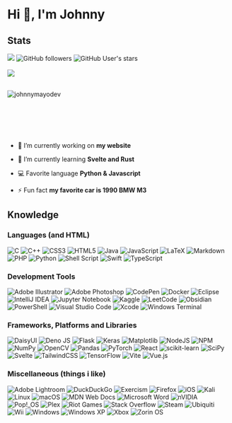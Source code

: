 <h1 align="left">Hi 👋, I'm Johnny</h1>

## Stats

<div align="left">
    <img src="https://komarev.com/ghpvc/?username=johnnymayodev&color=ff69b4"/>
    <img alt="GitHub followers" src="https://img.shields.io/github/followers/johnnymayodev?color=30b5ff ">
    <img alt="GitHub User's stars" src="https://img.shields.io/github/stars/johnnymayodev?color=ffcb30">
</div>

<br>

<div align="left">
    <a href="https://github.com/ryo-ma/github-profile-trophy">
        <img src="https://github-profile-trophy.vercel.app/?username=johnnymayodev&column=5&margin-w=15&margin-h=15&theme=gitdimmed&rank=-C" />
    </a>
</div>

<br>

<p>
    <img align="left" src="https://github-readme-stats.vercel.app/api/top-langs?username=johnnymayodev&theme=transparent&show_icons=true&locale=en&layout=compact" alt="johnnymayodev" />
</p>

<br>
<br>
<br>
<br>
<br>
<br>

- 🔭 I’m currently working on **my website**

- 🌱 I’m currently learning **Svelte and Rust**

- 💻 Favorite language **Python & Javascript**

- ⚡ Fun fact **my favorite car is 1990 BMW M3**

## Knowledge

### Languages (and HTML)
![C](https://img.shields.io/badge/c-%2300599C.svg?style=flat&logo=c&logoColor=white)
![C++](https://img.shields.io/badge/c++-%2300599C.svg?style=flat&logo=c%2B%2B&logoColor=white)
![CSS3](https://img.shields.io/badge/css3-%231572B6.svg?style=flat&logo=css3&logoColor=white)
![HTML5](https://img.shields.io/badge/html5-%23E34F26.svg?style=flat&logo=html5&logoColor=white)
![Java](https://img.shields.io/badge/java-%23ED8B00.svg?style=flat&logo=openjdk&logoColor=white)
![JavaScript](https://img.shields.io/badge/javascript-%23323330.svg?style=flat&logo=javascript&logoColor=%23F7DF1E)
![LaTeX](https://img.shields.io/badge/latex-%23008080.svg?style=flat&logo=latex&logoColor=white)
![Markdown](https://img.shields.io/badge/markdown-%23000000.svg?style=flat&logo=markdown&logoColor=white)
![PHP](https://img.shields.io/badge/php-%23777BB4.svg?style=flat&logo=php&logoColor=white)
![Python](https://img.shields.io/badge/python-3670A0?style=flat&logo=python&logoColor=ffdd54)
![Shell Script](https://img.shields.io/badge/shell_script-%23121011.svg?style=flat&logo=gnu-bash&logoColor=white)
![Swift](https://img.shields.io/badge/swift-F54A2A?style=flat&logo=swift&logoColor=white)
![TypeScript](https://img.shields.io/badge/typescript-%23007ACC.svg?style=flat&logo=typescript&logoColor=white)


### Development Tools

![Adobe Illustrator](https://img.shields.io/badge/adobe%20illustrator-%23FF9A00.svg?style=flat&logo=adobe%20illustrator&logoColor=white)
![Adobe Photoshop](https://img.shields.io/badge/adobe%20photoshop-%2331A8FF.svg?style=flat&logo=adobe%20photoshop&logoColor=white)
![CodePen](https://img.shields.io/badge/Codepen-000000?style=flat&logo=codepen&logoColor=white)
![Docker](https://img.shields.io/badge/docker-%230db7ed.svg?style=flat&logo=docker&logoColor=white)
![Eclipse](https://img.shields.io/badge/Eclipse-FE7A16.svg?style=flat&logo=Eclipse&logoColor=white)
![IntelliJ IDEA](https://img.shields.io/badge/IntelliJIDEA-000000.svg?style=flat&logo=intellij-idea&logoColor=white)
![Jupyter Notebook](https://img.shields.io/badge/jupyter-%23FA0F00.svg?style=flat&logo=jupyter&logoColor=white)
![Kaggle](https://img.shields.io/badge/Kaggle-035a7d?style=flat&logo=kaggle&logoColor=white)
![LeetCode](https://img.shields.io/badge/LeetCode-000000?style=flat&logo=LeetCode&logoColor=#d16c06)
![Obsidian](https://img.shields.io/badge/Obsidian-%23483699.svg?style=flat&logo=obsidian&logoColor=white)
![PowerShell](https://img.shields.io/badge/PowerShell-%235391FE.svg?style=flat&logo=powershell&logoColor=white)
![Visual Studio Code](https://img.shields.io/badge/Visual%20Studio%20Code-0078d7.svg?style=flat&logo=visual-studio-code&logoColor=white)
![Xcode](https://img.shields.io/badge/Xcode-007ACC?style=flat&logo=Xcode&logoColor=white)
![Windows Terminal](https://img.shields.io/badge/Windows%20Terminal-%234D4D4D.svg?style=flat&logo=windows-terminal&logoColor=white)

### Frameworks, Platforms and Libraries
![DaisyUI](https://img.shields.io/badge/daisyui-5A0EF8?style=flat&logo=daisyui&logoColor=white)
![Deno JS](https://img.shields.io/badge/deno%20js-000000?style=flat&logo=deno&logoColor=white)
![Flask](https://img.shields.io/badge/flask-%23000.svg?style=flat&logo=flask&logoColor=white)
![Keras](https://img.shields.io/badge/Keras-%23D00000.svg?style=flat&logo=Keras&logoColor=white)
![Matplotlib](https://img.shields.io/badge/Matplotlib-%23ffffff.svg?style=flat&logo=Matplotlib&logoColor=black)
![NodeJS](https://img.shields.io/badge/node.js-6DA55F?style=flat&logo=node.js&logoColor=white)
![NPM](https://img.shields.io/badge/NPM-%23CB3837.svg?style=flat&logo=npm&logoColor=white)
![NumPy](https://img.shields.io/badge/numpy-%23013243.svg?style=flat&logo=numpy&logoColor=white)
![OpenCV](https://img.shields.io/badge/opencv-%23white.svg?style=flat&logo=opencv&logoColor=white)
![Pandas](https://img.shields.io/badge/pandas-%23150458.svg?style=flat&logo=pandas&logoColor=white)
![PyTorch](https://img.shields.io/badge/PyTorch-%23EE4C2C.svg?style=flat&logo=PyTorch&logoColor=white)
![React](https://img.shields.io/badge/react-%2320232a.svg?style=flat&logo=react&logoColor=%2361DAFB)
![scikit-learn](https://img.shields.io/badge/scikit--learn-%23F7931E.svg?style=flat&logo=scikit-learn&logoColor=white)
![SciPy](https://img.shields.io/badge/SciPy-%230C55A5.svg?style=flat&logo=scipy&logoColor=%white)
![Svelte](https://img.shields.io/badge/svelte-%23f1413d.svg?style=flat&logo=svelte&logoColor=white)
![TailwindCSS](https://img.shields.io/badge/tailwindcss-%2338B2AC.svg?style=flat&logo=tailwind-css&logoColor=white)
![TensorFlow](https://img.shields.io/badge/TensorFlow-%23FF6F00.svg?style=flat&logo=TensorFlow&logoColor=white)
![Vite](https://img.shields.io/badge/vite-%23646CFF.svg?style=flat&logo=vite&logoColor=white)
![Vue.js](https://img.shields.io/badge/vuejs-%2335495e.svg?style=flat&logo=vuedotjs&logoColor=%234FC08D)


### Miscellaneous (things i like)
![Adobe Lightroom](https://img.shields.io/badge/Adobe%20Lightroom-31A8FF.svg?style=flat&logo=Adobe%20Lightroom&logoColor=white)
![DuckDuckGo](https://img.shields.io/badge/DuckDuckGo-DE5833?style=flat&logo=DuckDuckGo&logoColor=white)
![Exercism](https://img.shields.io/badge/Exercism-009CAB?style=flat&logo=exercism&logoColor=white)
![Firefox](https://img.shields.io/badge/Firefox-FF7139?style=flat&logo=Firefox-Browser&logoColor=white)
![iOS](https://img.shields.io/badge/iOS-000000?style=flat&logo=ios&logoColor=white)
![Kali](https://img.shields.io/badge/Kali-268BEE?style=flat&logo=kalilinux&logoColor=white)
![Linux](https://img.shields.io/badge/Linux-FCC624?style=flat&logo=linux&logoColor=black)
![macOS](https://img.shields.io/badge/mac%20os-000000?style=flat&logo=macos&logoColor=F0F0F0)
![MDN Web Docs](https://img.shields.io/badge/MDN_Web_Docs-black?style=flat&logo=mdnwebdocs&logoColor=white)
![Microsoft Word](https://img.shields.io/badge/Microsoft_Word-2B579A?style=flat&logo=microsoft-word&logoColor=white)
![nVIDIA](https://img.shields.io/badge/nVIDIA-%2376B900.svg?style=flat&logo=nVIDIA&logoColor=white)
![Pop!\_OS](https://img.shields.io/badge/Pop!_OS-48B9C7?style=flat&logo=Pop!_OS&logoColor=white)
![Plex](https://img.shields.io/badge/plex-%23E5A00D.svg?style=flat&logo=plex&logoColor=white)
![Riot Games](https://img.shields.io/badge/riotgames-D32936.svg?style=flat&logo=riotgames&logoColor=white)
![Stack Overflow](https://img.shields.io/badge/-Stackoverflow-FE7A16?style=flat&logo=stack-overflow&logoColor=white)
![Steam](https://img.shields.io/badge/steam-%23000000.svg?style=flat&logo=steam&logoColor=white)
![Ubiquiti](https://img.shields.io/badge/ubiquiti-%230559C9.svg?style=flat&logo=ubiquiti&logoColor=white)
![Wii](https://img.shields.io/badge/Wii-8B8B8B?style=flat&logo=wii&logoColor=white)
![Windows](https://img.shields.io/badge/Windows-0078D6?style=flat&logo=windows&logoColor=white)
![Windows XP](https://img.shields.io/badge/Windows%20xp-003399?style=flat&logo=windowsxp&logoColor=white)
![Xbox](https://img.shields.io/badge/xbox-%23107C10.svg?style=flat&logo=xbox&logoColor=white)
![Zorin OS](https://img.shields.io/badge/-Zorin%20OS-%2310AAEB?style=flat&logo=zorin&logoColor=white)
